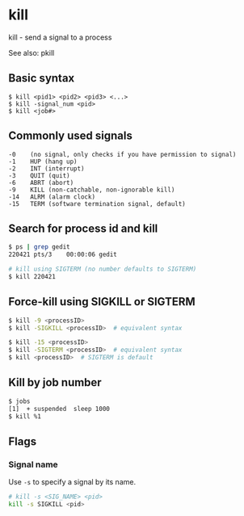 # kill

kill - send a signal to a process

See also: pkill

## Basic syntax
```
$ kill <pid1> <pid2> <pid3> <...>
$ kill -signal_num <pid>
$ kill <job#>
```

## Commonly used signals
```
-0    (no signal, only checks if you have permission to signal)
-1    HUP (hang up)
-2    INT (interrupt)
-3    QUIT (quit)
-6    ABRT (abort)
-9    KILL (non-catchable, non-ignorable kill)
-14   ALRM (alarm clock)
-15   TERM (software termination signal, default)
```

## Search for process id and kill
```bash
$ ps | grep gedit
220421 pts/3    00:00:06 gedit

# kill using SIGTERM (no number defaults to SIGTERM)
$ kill 220421
```

## Force-kill using SIGKILL or SIGTERM
```bash
$ kill -9 <processID>
$ kill -SIGKILL <processID>  # equivalent syntax

$ kill -15 <processID>
$ kill -SIGTERM <processID>  # equivalent syntax
$ kill <processID>  # SIGTERM is default
```

## Kill by job number
```bash
$ jobs
[1]  + suspended  sleep 1000
$ kill %1
```

## Flags

### Signal name
Use `-s` to specify a signal by its name.
```bash
# kill -s <SIG_NAME> <pid>
kill -s SIGKILL <pid>
```
